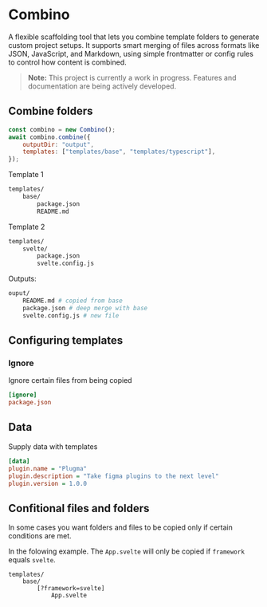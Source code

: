 # Combino

A flexible scaffolding tool that lets you combine template folders to generate custom project setups. It supports smart merging of files across formats like JSON, JavaScript, and Markdown, using simple frontmatter or config rules to control how content is combined.

> **Note:** This project is currently a work in progress. Features and documentation are being actively developed.

## Combine folders

```js
const combino = new Combino();
await combino.combine({
    outputDir: "output",
    templates: ["templates/base", "templates/typescript"],
});
```

Template 1

```bash
templates/
    base/
        package.json
        README.md
```

Template 2

```bash
templates/
    svelte/
        package.json
        svelte.config.js
```

Outputs:

```bash
ouput/
    README.md # copied from base
    package.json # deep merge with base
    svelte.config.js # new file
```

## Configuring templates

### Ignore

Ignore certain files from being copied

```ini
[ignore]
package.json
```

## Data

Supply data with templates

```ini
[data]
plugin.name = "Plugma"
plugin.description = "Take figma plugins to the next level"
plugin.version = 1.0.0
```

## Confitional files and folders

In some cases you want folders and files to be copied only if certain conditions are met.

In the folowing example. The `App.svelte` will only be copied if `framework` equals `svelte`.

```
templates/
    base/
        [?framework=svelte]
            App.svelte
```
